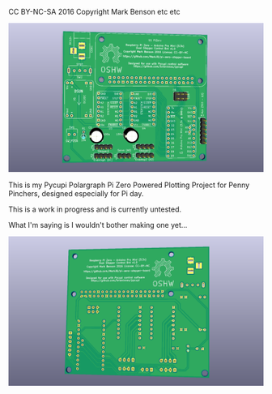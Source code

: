 CC BY-NC-SA 2016 Copyright Mark Benson etc etc

![PCB](https://github.com/MarkJB/pi-zero-stepper-board/blob/master/pi-zero-stepper-board_front.png)

This is my Pycupi Polargraph Pi Zero Powered Plotting Project for Penny Pinchers, designed especially for Pi day. 

This is a work in progress and is currently untested.

What I'm saying is I wouldn't bother making one yet...

![PCB](https://github.com/MarkJB/pi-zero-stepper-board/blob/master/pi-zero-stepper-board_back.png)





